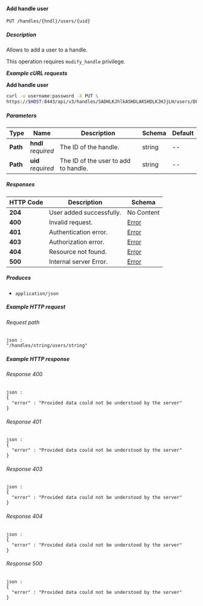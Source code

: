
<a name="add_handle_user"></a>
#### Add handle user
```
PUT /handles/{hndl}/users/{uid}
```


##### Description
Allows to add a user to a handle.

This operation requires `modify_handle` privilege.

***Example cURL requests***

**Add handle user**
```bash
curl -u username:password -X PUT \
https://$HOST:8443/api/v3/handles/SADHLKJhlkASHDLAKSHDLKJHJjLH/users/DLAKSHDLKJHJjLHADHLKJh
```


##### Parameters

|Type|Name|Description|Schema|Default|
|---|---|---|---|---|
|**Path**|**hndl**  <br>*required*|The ID of the handle.|string|--|
|**Path**|**uid**  <br>*required*|The ID of the user to add to handle.|string|--|


##### Responses

|HTTP Code|Description|Schema|
|---|---|---|
|**204**|User added successfully.|No Content|
|**400**|Invalid request.|[Error](../definitions/Error.md#error)|
|**401**|Authentication error.|[Error](../definitions/Error.md#error)|
|**403**|Authorization error.|[Error](../definitions/Error.md#error)|
|**404**|Resource not found.|[Error](../definitions/Error.md#error)|
|**500**|Internal server Error.|[Error](../definitions/Error.md#error)|


##### Produces

* `application/json`


##### Example HTTP request

###### Request path
```
json :
"/handles/string/users/string"
```


##### Example HTTP response

###### Response 400
```
json :
{
  "error" : "Provided data could not be understood by the server"
}
```


###### Response 401
```
json :
{
  "error" : "Provided data could not be understood by the server"
}
```


###### Response 403
```
json :
{
  "error" : "Provided data could not be understood by the server"
}
```


###### Response 404
```
json :
{
  "error" : "Provided data could not be understood by the server"
}
```


###### Response 500
```
json :
{
  "error" : "Provided data could not be understood by the server"
}
```




